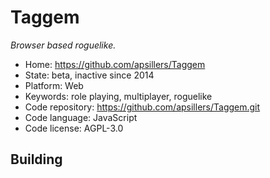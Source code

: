 # Taggem

_Browser based roguelike._

- Home: https://github.com/apsillers/Taggem
- State: beta, inactive since 2014
- Platform: Web
- Keywords: role playing, multiplayer, roguelike
- Code repository: https://github.com/apsillers/Taggem.git
- Code language: JavaScript
- Code license: AGPL-3.0

## Building

